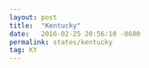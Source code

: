 ```yaml
---
layout: post
title:  "Kentucky"
date:   2016-02-25 20:56:10 -0600
permalink: states/kentucky
tag: KY
---
```

